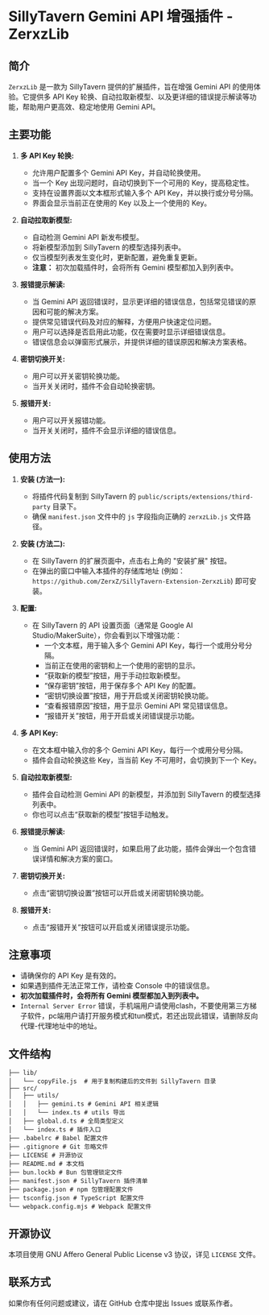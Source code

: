
# SillyTavern Gemini API 增强插件 - ZerxzLib

## 简介

`ZerxzLib` 是一款为 SillyTavern 提供的扩展插件，旨在增强 Gemini API 的使用体验。它提供多 API Key 轮换、自动拉取新模型、以及更详细的错误提示解读等功能，帮助用户更高效、稳定地使用 Gemini API。

## 主要功能

1.  **多 API Key 轮换:**
    *   允许用户配置多个 Gemini API Key，并自动轮换使用。
    *   当一个 Key 出现问题时，自动切换到下一个可用的 Key，提高稳定性。
    *   支持在设置界面以文本框形式输入多个 API Key，并以换行或分号分隔。
    *   界面会显示当前正在使用的 Key 以及上一个使用的 Key。

2.  **自动拉取新模型:**
    *   自动检测 Gemini API 新发布模型。
    *   将新模型添加到 SillyTavern 的模型选择列表中。
    *   仅当模型列表发生变化时，更新配置，避免重复更新。
    *  **注意：**  初次加载插件时，会将所有 Gemini 模型都加入到列表中。

3.  **报错提示解读:**
    *   当 Gemini API 返回错误时，显示更详细的错误信息，包括常见错误的原因和可能的解决方案。
    *   提供常见错误代码及对应的解释，方便用户快速定位问题。
    *   用户可以选择是否启用此功能，仅在需要时显示详细错误信息。
    *   错误信息会以弹窗形式展示，并提供详细的错误原因和解决方案表格。

4.  **密钥切换开关:**
    *   用户可以开关密钥轮换功能。
    *   当开关关闭时，插件不会自动轮换密钥。

5.  **报错开关:**
    *   用户可以开关报错功能。
    *   当开关关闭时，插件不会显示详细的错误信息。

## 使用方法

1.  **安装 (方法一):**
    *   将插件代码复制到 SillyTavern 的 `public/scripts/extensions/third-party` 目录下。
    *   确保 `manifest.json` 文件中的 `js` 字段指向正确的 `zerxzLib.js` 文件路径。

2.  **安装 (方法二):**
    *   在 SillyTavern 的扩展页面中，点击右上角的 "安装扩展" 按钮。
    *   在弹出的窗口中输入本插件的存储库地址 (例如：`https://github.com/ZerxZ/SillyTavern-Extension-ZerxzLib`) 即可安装。

3.  **配置:**
    *   在 SillyTavern 的 API 设置页面（通常是 Google AI Studio/MakerSuite），你会看到以下增强功能：
        *   一个文本框，用于输入多个 Gemini API Key，每行一个或用分号分隔。
        *   当前正在使用的密钥和上一个使用的密钥的显示。
        *   “获取新的模型”按钮，用于手动拉取新模型。
        *   “保存密钥”按钮，用于保存多个 API Key 的配置。
        *   “密钥切换设置”按钮，用于开启或关闭密钥轮换功能。
        *   “查看报错原因”按钮，用于显示 Gemini API 常见错误信息。
        *   “报错开关”按钮，用于开启或关闭错误提示功能。

4.  **多 API Key:**
    *   在文本框中输入你的多个 Gemini API Key，每行一个或用分号分隔。
    *   插件会自动轮换这些 Key，当当前 Key 不可用时，会切换到下一个 Key。

5.  **自动拉取新模型:**
    *   插件会自动检测 Gemini API 的新模型，并添加到 SillyTavern 的模型选择列表中。
    *   你也可以点击“获取新的模型”按钮手动触发。

6.  **报错提示解读:**
    *   当 Gemini API 返回错误时，如果启用了此功能，插件会弹出一个包含错误详情和解决方案的窗口。

7.  **密钥切换开关:**
    *   点击“密钥切换设置”按钮可以开启或关闭密钥轮换功能。

8.  **报错开关:**
    *   点击“报错开关”按钮可以开启或关闭错误提示功能。

## 注意事项

*   请确保你的 API Key 是有效的。
*   如果遇到插件无法正常工作，请检查 Console 中的错误信息。
*   **初次加载插件时，会将所有 Gemini 模型都加入到列表中。**
*  `Internal Server Error` 错误，手机端用户请使用clash，不要使用第三方梯子软件，pc端用户请打开服务模式和tun模式，若还出现此错误，请删除反向代理-代理地址中的地址。

## 文件结构

```
├── lib/
│   └── copyFile.js  # 用于复制构建后的文件到 SillyTavern 目录
├── src/
│   ├── utils/
│   │   ├── gemini.ts # Gemini API 相关逻辑
│   │   └── index.ts # utils 导出
│   ├── global.d.ts # 全局类型定义
│   └── index.ts # 插件入口
├── .babelrc # Babel 配置文件
├── .gitignore # Git 忽略文件
├── LICENSE # 开源协议
├── README.md # 本文档
├── bun.lockb # Bun 包管理锁定文件
├── manifest.json # SillyTavern 插件清单
├── package.json # npm 包管理配置文件
├── tsconfig.json # TypeScript 配置文件
└── webpack.config.mjs # Webpack 配置文件
```

## 开源协议

本项目使用 GNU Affero General Public License v3 协议，详见 `LICENSE` 文件。

## 联系方式

如果你有任何问题或建议，请在 GitHub 仓库中提出 Issues 或联系作者。
